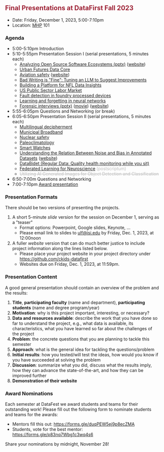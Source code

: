 ## <span style="color:#9D2235;font-weight:bold">Final Presentations</span> <span style="color:#9D2235">at DataFirst Fall 2023</span>

- Date: Friday, December 1, 2023, 5:00-7:10pm
- Location: [MHP](https://maps.usc.edu/?id=1928&reference=MHP#!ct/53723,53722,55414,55415,55418?m/552504?s/) 101

### Agenda
- 5:00-5:10pm Introduction
- 5:10-5:55pm Presentation Session I (serial presentations,  5 minutes each)
    - [Analyzing Open Source Software Ecosystems (pptx)](https://github.com/ckids-datafirst/2023-fall-software-ecosystems/blob/main/content/results/DataFirst%20Final%20Presentation.pptx) ([website](https://ckids-datafirst.github.io/2023-fall-software-ecosystems))
    - [Urban Futures Data Core](https://docs.google.com/presentation/d/12rvo1VUtF-2HMq8h0wzg0hzVRvNrMaQK6-7LnXSW59E)
    - [Aviation safety](https://docs.google.com/presentation/d/1jhiXaIc_vZcVcwy5roXUPR-URiogvyPhAm0jr3jiCgA) ([website](https://ckids-datafirst.github.io/2023-fall-aviation-safety))
    - [Bad Writing is "Fine": Tuning an LLM to Suggest Improvements](https://docs.google.com/presentation/d/1Zo1bdr72rzqOHMI-0weYjmWkVqJrvMHUpmyttsbJnO0)       
    - [Building a Platform for NFL Data Insights](https://docs.google.com/presentation/d/1rMBRK41_23LIeyyz8yXhby90Gbhi7QwXTzEGkDlxYgE)
    - [US Public Sector Labor Market](https://docs.google.com/presentation/d/1CFGevtINruPJfPutS801GUi9dCFZi0Dsb2NQC-umloU)
    - [Fault detection in foundry processed devices](https://docs.google.com/presentation/d/1GG1YDh96QBYiCY-H4HhVKqs3honGDOTnFnvo_ZEbQTY)        
    - [Learning and forgetting in neural networks](https://docs.google.com/presentation/d/1W3o3drj9_mn_Xtt4yHXilquvm8w3gSVVJdTReEoiU-g)      
    - [Forensic interviews (pptx)](https://github.com/ckids-datafirst/2023-fall-forensic/blob/main/content/results/ForensicInterviews.pptx) ([movie](https://github.com/ckids-datafirst/2023-fall-forensic/blob/main/content/results/ForensicInterviews.mov)) ([website](https://ckids-datafirst.github.io/2023-fall-forensic))
- 5:55-6:05pm Questions and Networking (or break)
- 6:05-6:50pm Presentation Session II (serial presentations, 5 minutes each)
    - [Multilingual decipherment](https://docs.google.com/presentation/d/17Pqg32x5xyAB1Qq_eOCWhv9MOLkA8OkM1tATc9SUEVM)  
    - [Municipal Broadband](https://docs.google.com/presentation/d/1qJ63Zc10lZOH0l7T2TQNNkXKYiuwmCwCjumdDDD7nVU)
    - [Nuclear safety](https://docs.google.com/presentation/d/1mMI_68bH62_03MR5txZHfn8xQoGYoOfKseRmpTMf3Ok)
    - [Paleoclimatology](https://docs.google.com/presentation/d/1xgzsrci497XWe1nyyoHrrjVCrm1VQpHVJ_9aWAiAIQg)        
    - [Smart Watches](https://docs.google.com/presentation/d/1rB5CwkG8rrB7jgq1vZv3SNEdoUo7eOzpFP9Zi4DlLD8)        
    - [Understanding the Relation Between Noise and Bias in Annotated Datasets](https://docs.google.com/presentation/d/1tRtVCVC3wrjYDIyIrkiLL1iWs6rPHuViKOzRPgTXrM0) ([website](https://anweasha.github.io/DataFirst))       
    - [DataBidet (Regular Data: Quality health monitoring while you sit)](https://docs.google.com/presentation/d/1mGBSlwTPsuLt5RABO2IPXfiJdRWYeqW9eeSmjxJQUHU)
    - [Federated Learning for Neuroscience](https://docs.google.com/presentation/d/1GZ2VLGGdAb84RX8xaAeeNcZMdoSUpjvlJ0KaX4lO8XI) <span style="color:#BBBBBB">(postscriptum)</span> 
    - <span style="color:#BBBBBB">~~Utilizing AI Generated Images for Object Detection and Classification~~</span>   
- 6:50-7:00m Questions and Networking
- 7:00-7:10pm [Award presentation](AwardsFall2023.pdf)

### Presentation Formats
There should be two versions of presenting the projects.
  1. A short 5-minute _slide_ version for the session on December 1, serving as a "teaser"
     - Format options: Powerpoint, Google slides, Keynote, ...
     - Please email link to slides to ulf@isi.edu by Friday, Dec. 1, 2023, at 12:00noon
  2. A fuller _website_ version that can do much better justice to include project information along the lines listed below.
     - Please place your project website in your project directory under https://github.com/ckids-datafirst
     - Websites due on Friday, Dec. 1, 2023, at 11:59pm.

### Presentation Content
A good general presentation should contain an overview of the problem and the results:
  1. __Title__, __participating faculty__ (name and department), __participating students__ (name and degree program/year)
  2. __Motivation__: why is this project important, interesting, or necessary?
  3. __Data and resources available__: describe the work that you have done so far to understand the project, e.g., what data is available, its characteristics, what you have learned so far about the challenges of the project
  4. __Problem__: the concrete questions that you are planning to tackle this semester
  5. __Approach__: what is the general idea for tackling the questions/problem
  6. __Initial results__: how you tested/will test the ideas, how would you know if you have succeeded at solving the problem
  7. __Discussion__: summarize what you did, discuss what the results imply, how they can advance the state-of-the-art, and how they can be improved further
  8. __Demonstration of their website__

### Award Nominations
Each semester at DataFest we award students and teams for their outstanding work! Please fill out the following form to nominate students and teams for the awards: 
- Mentors fill this out: https://forms.gle/duqPEW5ej9p8ecZMA 
- Students, vote for the best mentor: https://forms.gle/p83nq7Wbg1c3wq4s6
  
Share your nominations by midnight, November 28!
